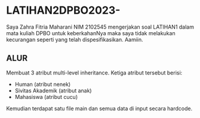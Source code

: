 # LATIHAN2DPBO2023-

Saya Zahra Fitria Maharani NIM 2102545 mengerjakan soal LATIHAN1 dalam mata kuliah DPBO untuk keberkahanNya maka saya tidak melakukan kecurangan seperti yang telah dispesifikasikan. Aamiin.

## ALUR

Membuat 3 atribut multi-level inheritance. Ketiga atribut tersebut berisi:
- Human (atribut nenek)
- Sivitas Akademik (atribut anak)
- Mahasiswa (atribut cucu)

Kemudian terdapat satu file main dan semua data di input secara hardcode.
